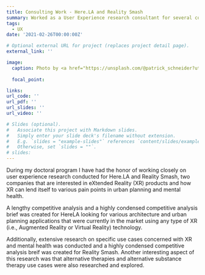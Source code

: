```yaml
---
title: Consulting Work - Here.LA and Reality Smash
summary: Worked as a User Experience research consultant for several companies interested in eXtended Reality (XR) technology.
tags:
  - UX
date: '2021-02-26T00:00:00Z'

# Optional external URL for project (replaces project detail page).
external_link: ''

image:
  caption: Photo by <a href="https://unsplash.com/@patrick_schneider?utm_source=unsplash&utm_medium=referral&utm_content=creditCopyText">Patrick Schneider</a> on <a href="https://unsplash.com/s/photos/augmented-reality?utm_source=unsplash&utm_medium=referral&utm_content=creditCopyText">Unsplash</a>
  
  focal_point: 

links:
url_code: ''
url_pdf: ''
url_slides: ''
url_video: ''

# Slides (optional).
#   Associate this project with Markdown slides.
#   Simply enter your slide deck's filename without extension.
#   E.g. `slides = "example-slides"` references `content/slides/example-slides.md`.
#   Otherwise, set `slides = ""`.
# slides: 
---
```


During my doctoral program I have had the honor of working closely on user experience research conducted for Here.LA and Reality Smash, two companies that are interested in eXtended Reality (XR) products and how XR can lend itself to various pain points in urban planning and mental health. 

A lengthy competitive analysis and a highly condensed competitive analysis brief was created for HereLA looking for various architecture and urban planning applications that were currently in the market using any type of XR (i.e., Augmented Reality or Virtual Reality) technology.

Additionally, extensive research on specific use cases concerned with XR and mental health was conducted and a highly condensed competitive analysis breif was created for Reality Smash. Another interesting aspect of this research was that alternative therapies and alternative substance therapy use cases were also researched and explored.
